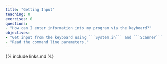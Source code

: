 ```yaml
---
title: "Getting Input"
teaching: 0
exercises: 0
questions:
- "How can I enter information into my program via the keyboard?"
objectives:
- "Get input from the keyboard using ```System.in``` and ```Scanner```."
- "Read the command line parameters."
---
```




{% include links.md %}
